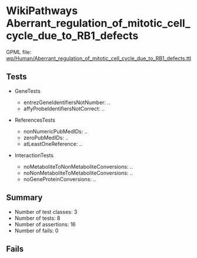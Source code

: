 # WikiPathways Aberrant_regulation_of_mitotic_cell_cycle_due_to_RB1_defects

GPML file: [wp/Human/Aberrant_regulation_of_mitotic_cell_cycle_due_to_RB1_defects.ttl](../wp/Human/Aberrant_regulation_of_mitotic_cell_cycle_due_to_RB1_defects.ttl)

## Tests

* GeneTests
    * entrezGeneIdentifiersNotNumber: ..
    * affyProbeIdentifiersNotCorrect: ..

* ReferencesTests
    * nonNumericPubMedIDs: ..
    * zeroPubMedIDs: ..
    * atLeastOneReference: ..

* InteractionTests
    * noMetaboliteToNonMetaboliteConversions: ..
    * noNonMetaboliteToMetaboliteConversions: ..
    * noGeneProteinConversions: ..

## Summary

* Number of test classes: 3
* Number of tests: 8
* Number of assertions: 16
* Number of fails: 0

## Fails

